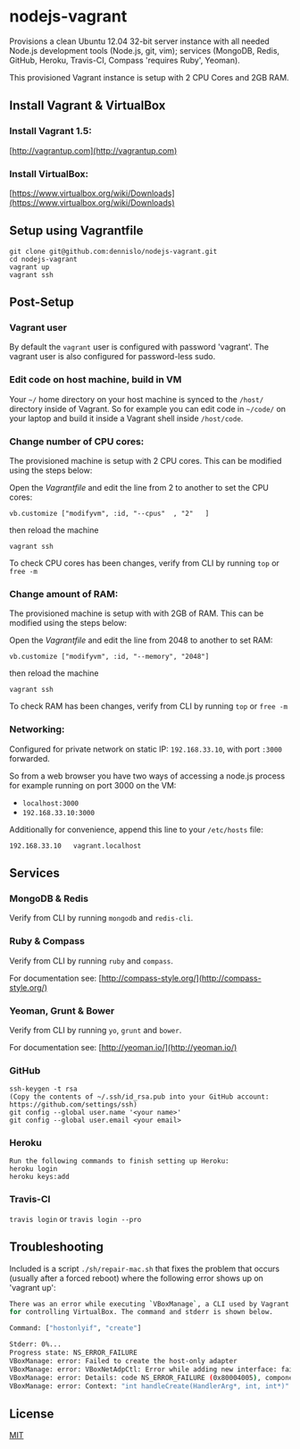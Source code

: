 # nodejs-vagrant

Provisions a clean Ubuntu 12.04 32-bit server instance with all needed Node.js development tools (Node.js, git, vim); services (MongoDB, Redis, GitHub, Heroku, Travis-CI, Compass 'requires Ruby', Yeoman).

This provisioned Vagrant instance is setup with 2 CPU Cores and 2GB RAM.

## Install Vagrant & VirtualBox

### Install Vagrant 1.5:
[http://vagrantup.com](http://vagrantup.com)

### Install VirtualBox:
[https://www.virtualbox.org/wiki/Downloads](https://www.virtualbox.org/wiki/Downloads)

## Setup using Vagrantfile

```
git clone git@github.com:dennislo/nodejs-vagrant.git
cd nodejs-vagrant
vagrant up
vagrant ssh
```

## Post-Setup

### Vagrant user

By default the ```vagrant``` user is configured with password 'vagrant'. The vagrant user is also configured for password-less sudo.

### Edit code on host machine, build in VM

Your ```~/``` home directory on your host machine is synced to the ```/host/``` directory inside of Vagrant. So for example you can edit code in ```~/code/``` on your laptop and build it inside a Vagrant shell inside ```/host/code```.


### Change number of CPU cores:

The provisioned machine is setup with 2 CPU cores. This can be  modified using the steps below:

Open the *Vagrantfile* and edit the line from 2 to another to set the CPU cores:
```
vb.customize ["modifyvm", :id, "--cpus"  , "2"   ]
```

then reload the machine
```
vagrant ssh
```

To check CPU cores has been changes, verify from CLI by running ```top``` or ```free -m```


### Change amount of RAM:

The provisioned machine is setup with with 2GB of RAM. This can be  modified using the steps below:

Open the *Vagrantfile* and edit the line from 2048 to another to set RAM:
```
vb.customize ["modifyvm", :id, "--memory", "2048"]
```

then reload the machine
```
vagrant ssh
```

To check RAM has been changes, verify from CLI by running ```top``` or ```free -m```

### Networking:

Configured for private network on static IP: ```192.168.33.10```, with port ```:3000``` forwarded.

So from a web browser you have two ways of accessing a node.js process for example running on port 3000 on the VM:

* ```localhost:3000```
* ```192.168.33.10:3000```

Additionally for convenience, append this line to your ```/etc/hosts``` file:

```192.168.33.10   vagrant.localhost```

## Services

### MongoDB & Redis

Verify from CLI by running ```mongodb``` and ```redis-cli```.


### Ruby & Compass

Verify from CLI by running ```ruby``` and ```compass```.

For documentation see: [http://compass-style.org/](http://compass-style.org/)

### Yeoman, Grunt & Bower

Verify from CLI by running ```yo```, ```grunt``` and ```bower```.

For documentation see: [http://yeoman.io/](http://yeoman.io/)


### GitHub

```
ssh-keygen -t rsa
(Copy the contents of ~/.ssh/id_rsa.pub into your GitHub account: https://github.com/settings/ssh)
git config --global user.name '<your name>'
git config --global user.email <your email>
```

### Heroku

```
Run the following commands to finish setting up Heroku:
heroku login
heroku keys:add
```

### Travis-CI

```travis login```
or
```travis login --pro```

## Troubleshooting

Included is a script ```./sh/repair-mac.sh``` that fixes the problem that occurs (usually after a forced reboot) where the following error shows up on 'vagrant up':

```bash
There was an error while executing `VBoxManage`, a CLI used by Vagrant
for controlling VirtualBox. The command and stderr is shown below.

Command: ["hostonlyif", "create"]

Stderr: 0%...
Progress state: NS_ERROR_FAILURE
VBoxManage: error: Failed to create the host-only adapter
VBoxManage: error: VBoxNetAdpCtl: Error while adding new interface: failed to open /dev/vboxnetctl: No such file or directory
VBoxManage: error: Details: code NS_ERROR_FAILURE (0x80004005), component HostNetworkInterface, interface IHostNetworkInterface
VBoxManage: error: Context: "int handleCreate(HandlerArg*, int, int*)" at line 66 of file VBoxManageHostonly.cpp
```

## License

[MIT](https://github.com/dennislo/nodejs-vagrant/blob/master/LICENSE)
